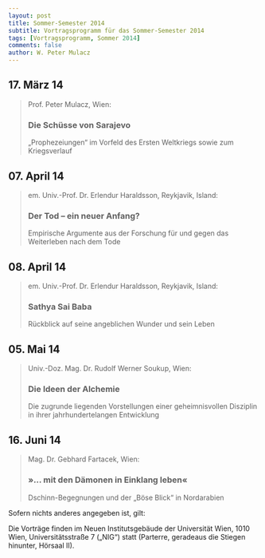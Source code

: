 ```yaml
---
layout: post
title: Sommer-Semester 2014
subtitle: Vortragsprogramm für das Sommer-Semester 2014
tags: [Vortragsprogramm, Sommer 2014]
comments: false
author: W. Peter Mulacz
---
```


## 17. März 14
> Prof. Peter Mulacz, Wien:
> ### Die Schüsse von Sarajevo
> „Prophezeiungen“ im Vorfeld des Ersten Weltkriegs sowie zum Kriegsverlauf

## 07. April 14
> em. Univ.-Prof. Dr. Erlendur Haraldsson, Reykjavik, Island:
> ### Der Tod – ein neuer Anfang?
> Empirische Argumente aus der Forschung für und gegen das Weiterleben nach dem Tode

## 08. April 14
> em. Univ.-Prof. Dr. Erlendur Haraldsson, Reykjavik, Island:
> ### Sathya Sai Baba
> Rückblick auf seine angeblichen Wunder und sein Leben

## 05. Mai 14
> Univ.-Doz. Mag. Dr. Rudolf Werner Soukup, Wien:
> ### Die Ideen der Alchemie
> Die zugrunde liegenden Vorstellungen einer geheimnisvollen Disziplin in ihrer jahrhundertelangen Entwicklung

## 16. Juni 14
> Mag. Dr. Gebhard Fartacek, Wien:
> ### »… mit den Dämonen in Einklang leben«
> Dschinn-Begegnungen und der „Böse Blick“ in Nordarabien


Sofern nichts anderes angegeben ist, gilt:

Die Vorträge finden im Neuen Institutsgebäude der Universität Wien,   1010 Wien,   Universitätsstraße 7 („NIG“) statt  (Parterre, geradeaus die Stiegen hinunter, Hörsaal II).


